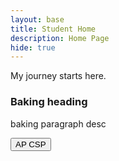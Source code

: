 ```yaml
---
layout: base
title: Student Home 
description: Home Page
hide: true
---
```


My journey starts here.


<h3>Baking heading</h3>
<p>baking paragraph desc</p>

</div>
<button onclick="window.location.href='https://apstudents.collegeboard.org/courses/ap-computer-science-principles';"> AP CSP </button>
